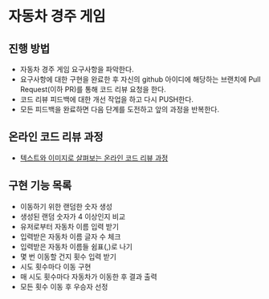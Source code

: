 # 자동차 경주 게임
## 진행 방법
* 자동차 경주 게임 요구사항을 파악한다.
* 요구사항에 대한 구현을 완료한 후 자신의 github 아이디에 해당하는 브랜치에 Pull Request(이하 PR)를 통해 코드 리뷰 요청을 한다.
* 코드 리뷰 피드백에 대한 개선 작업을 하고 다시 PUSH한다.
* 모든 피드백을 완료하면 다음 단계를 도전하고 앞의 과정을 반복한다.

## 온라인 코드 리뷰 과정
* [텍스트와 이미지로 살펴보는 온라인 코드 리뷰 과정](https://github.com/next-step/nextstep-docs/tree/master/codereview)

## 구현 기능 목록
* 이동하기 위한 랜덤한 숫자 생성
* 생성된 랜덤 숫자가 4 이상인지 비교
* 유저로부터 자동차 이름 입력 받기
* 입력받은 자동차 이름 글자 수 체크
* 입력받은 자동차 이름들 쉼표(,)로 나기
* 몇 번 이동할 건지 횟수 입력 받기
* 시도 횟수마다 이동 구현
* 매 시도 횟수마다 자동차가 이동한 후 결과 출력
* 모든 횟수 이동 후 우승자 선정